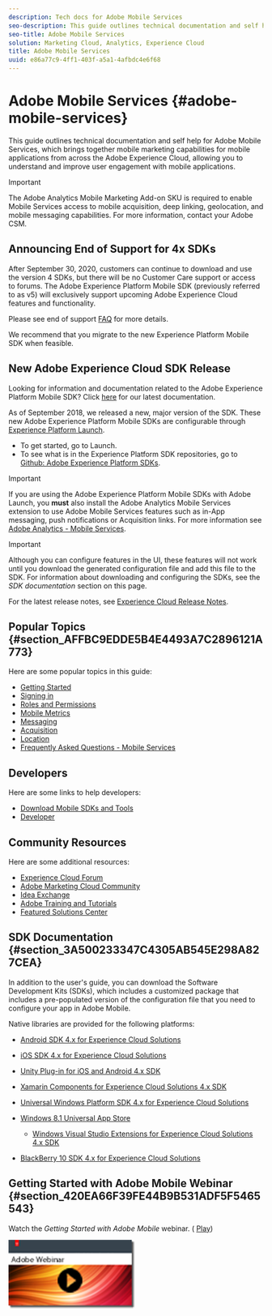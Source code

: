 ```yaml
---
description: Tech docs for Adobe Mobile Services
seo-description: This guide outlines technical documentation and self help for Adobe Mobile Services, which brings together mobile marketing capabilities for mobile applications from across the Adobe Experience Cloud, allowing you to understand and improve user engagement with mobile applications.
seo-title: Adobe Mobile Services
solution: Marketing Cloud, Analytics, Experience Cloud
title: Adobe Mobile Services
uuid: e86a77c9-4ff1-403f-a5a1-4afbdc4e6f68
---
```


# Adobe Mobile Services {#adobe-mobile-services}

This guide outlines technical documentation and self help for Adobe Mobile Services, which brings together mobile marketing capabilities for mobile applications from across the Adobe Experience Cloud, allowing you to understand and improve user engagement with mobile applications.

>[!IMPORTANT]
>
>The Adobe Analytics Mobile Marketing Add-on SKU is required to enable Mobile Services access to mobile acquisition, deep linking, geolocation, and mobile messaging capabilities. For more information, contact your Adobe CSM.

## Announcing End of Support for 4x SDKs

After September 30, 2020, customers can continue to download and use the version 4 SDKs, but there will be no Customer Care support or access to forums. The Adobe Experience Platform Mobile SDK (previously referred to as v5) will exclusively support upcoming Adobe Experience Cloud features and functionality. 

Please see end of support [FAQ](https://aep-sdks.gitbook.io/docs/version-4-sdk-end-of-support-faq) for more details.

We recommend that you migrate to the new Experience Platform Mobile SDK when feasible.

## New Adobe Experience Cloud SDK Release

Looking for information and documentation related to the Adobe Experience Platform Mobile SDK? Click [here](https://aep-sdks.gitbook.io/docs/) for our latest documentation.

As of September 2018, we released a new, major version of the SDK. These new Adobe Experience Platform Mobile SDKs are configurable through [Experience Platform Launch](https://www.adobe.com/experience-platform/launch.html).

* To get started, go to Launch.
* To see what is in the Experience Platform SDK repositories, go to [Github: Adobe Experience Platform SDKs](https://github.com/Adobe-Marketing-Cloud/acp-sdks).

>[!IMPORTANT]
>
> If you are using the Adobe Experience Platform Mobile SDKs with Adobe Launch, you **must** also install the Adobe Analytics Mobile Services extension to use Adobe Mobile Services features such as in-App messaging, push notifications or Acquisition links. For more information see [Adobe Analytics - Mobile Services](https://aep-sdks.gitbook.io/docs/using-mobile-extensions/adobe-analytics-mobile-services).

>[!IMPORTANT]
>
>Although you can configure features in the UI, these features will not work until you download the generated configuration file and add this file to the SDK. For information about downloading and configuring the SDKs, see the *SDK documentation* section on this page.

For the latest release notes, see [Experience Cloud Release Notes](https://docs.adobe.com/content/help/en/release-notes/experience-cloud/current.html).

## Popular Topics {#section_AFFBC9EDDE5B4E4493A7C2896121A773}

Here are some popular topics in this guide:

* [Getting Started](/help/using/gs/gs.md)
* [Signing in](/help/using/gs/gs-signin.md)
* [Roles and Permissions](/help/using/gs/c-mob-roles-and-permissions.md)
* [Mobile Metrics](/help/using/gs/metrics/metrics.md)
* [Messaging](/help/using/in-app-messaging/in-app-messaging.md)
* [Acquisition](/help/using/acquisition-main/acquisition-main.md)
* [Location](/help/using/location/c-location-overview.md)
* [Frequently Asked Questions - Mobile Services](/help/using/faq-mobile.md)

## Developers

Here are some links to help developers:

* [Download Mobile SDKs and Tools](/help/using/c-manage-app-settings/c-mob-confg-app/t-config-analytics/download-sdk.md)
* [Developer](https://docs.adobe.com/content/help/en/analytics/implementation/home.html)

## Community Resources

Here are some additional resources:

* [Experience Cloud Forum](https://forums.adobe.com/community/experience-cloud)
* [Adobe Marketing Cloud Community](https://helpx.adobe.com/marketing-cloud.html?promoid=KAWSE)
* [Idea Exchange](https://forums.adobe.com/community/experience-cloud/analytics-cloud/analytics)
* [Adobe Training and Tutorials](https://helpx.adobe.com/learning.html?promoid=KAUDK)
* [Featured Solutions Center](https://www.adobe.com/marketing-cloud.html)

## SDK Documentation {#section_3A500233347C4305AB545E298A827CEA}

In addition to the user's guide, you can download the Software Development Kits (SDKs), which includes a customized package that includes a pre-populated version of the configuration file that you need to configure your app in Adobe Mobile.

Native libraries are provided for the following platforms:

* [Android SDK 4.x for Experience Cloud Solutions](/help/android/overview.md)
* [iOS SDK 4.x for Experience Cloud Solutions](/help/ios/overview.md)
* [Unity Plug-in for iOS and Android 4.x SDK](/help/unity/get-started.md)
* [Xamarin Components for Experience Cloud Solutions 4.x SDK](/help/xamarin/get-started.md)
* [Universal Windows Platform SDK 4.x for Experience Cloud Solutions](/help/universal-windows/overview.md)
* [Windows 8.1 Universal App Store](/help/windows-appstore/overview.md)

  * [Windows Visual Studio Extensions for Experience Cloud Solutions 4.x SDK](/help/windows-appstore/extensions/win-vse-4x.md)

* [BlackBerry 10 SDK 4.x for Experience Cloud Solutions](/help/blackberry/overview.md)

## Getting Started with Adobe Mobile Webinar {#section_420EA66F39FE44B9B531ADF5F5465543}

Watch the *Getting Started with Adobe Mobile* webinar. ( [Play](https://adobe.ly/PsxCFn))

[  ![](assets/webinar.png) ](https://adobe.ly/PsxCFn) 
